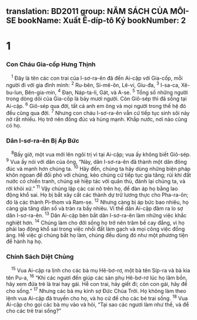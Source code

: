 translation: BD2011
group: NĂM SÁCH CỦA MÔI-SE
bookName: Xuất Ê-díp-tô Ký 
bookNumber: 2
-------

<div class="title"><h1>1</h1><h3>Con Cháu Gia-cốp Hưng Thịnh</h3></div>
<span class="verse xu_1_1"> <sup>1</sup> Ðây là tên các con trai của I-sơ-ra-ên đã đến Ai-cập với Gia-cốp, mỗi người đi với gia đình mình: </span>
<span class="verse xu_1_2"><sup>2</sup> Ru-bên, Si-mê-ôn, Lê-vi, Giu-đa, </span>
<span class="verse xu_1_3"><sup>3</sup> I-sa-ca, Xê-bu-lun, Bên-gia-min, </span>
<span class="verse xu_1_4"><sup>4</sup> Ðan, Náp-ta-li, Gát, và A-se. </span>
<span class="verse xu_1_5"><sup>5</sup> Tổng số những người trong dòng dõi của Gia-cốp là bảy mươi người. Còn Giô-sép thì đã sống tại Ai-cập. </span>
<span class="verse xu_1_6"><sup>6</sup> Giô-sép qua đời, tất cả anh em ông và mọi người trong thế hệ đó đều cũng qua đời. </span>
<span class="verse xu_1_7"><sup>7</sup> Nhưng con cháu I-sơ-ra-ên vẫn cứ tiếp tục sinh sôi nảy nở rất nhiều. Họ trở nên đông đúc và hùng mạnh. Khắp nước, nơi nào cũng có họ. <br/></span>
<div class="title"><h3>Dân I-sơ-ra-ên Bị Áp Bức </h3></div>
<span class="verse xu_1_8"> <sup>8</sup>Bấy giờ, một vua mới lên ngôi trị vì tại Ai-cập; vua ấy không biết Giô-sép. </span>
<span class="verse xu_1_9"><sup>9</sup> Vua ấy nói với dân của ông, “Này, dân I-sơ-ra-ên đã thành một dân đông đúc và mạnh hơn chúng ta. </span>
<span class="verse xu_1_10"><sup>10</sup> Hãy đến, chúng ta hãy dùng những biện pháp khôn ngoan để đối phó với chúng, kẻo chúng cứ tiếp tục gia tăng; rủi khi đất nước có chiến tranh, chúng sẽ hiệp tác với quân thù, đánh lại chúng ta, và rời khỏi xứ.” </span>
<span class="verse xu_1_11"><sup>11</sup> Vậy chúng lập các cai nô trên họ, để đàn áp họ bằng lao động khổ sai. Họ bị bắt xây cất các thành dự trữ lương thực cho Pha-ra-ôn; đó là các thành Pi-thom và Ram-se. </span>
<span class="verse xu_1_12"><sup>12</sup> Nhưng càng bị áp bức bao nhiêu, họ càng gia tăng dân số và tràn ra bấy nhiêu. Vì thế dân Ai-cập đâm ra lo sợ dân I-sơ-ra-ên. </span>
<span class="verse xu_1_13"><sup>13</sup> Dân Ai-cập bèn bắt dân I-sơ-ra-ên làm những việc khắc nghiệt hơn. </span>
<span class="verse xu_1_14"><sup>14</sup> Chúng làm cho đời sống họ trở nên trăm bề cay đắng, vì họ phải lao động khổ sai trong việc nhồi đất làm gạch và mọi công việc đồng áng. Hễ việc gì chúng bắt họ làm, chúng đều dùng đó như một phương tiện để hành hạ họ.<br/></span>
<div class="title"><h3>Chính Sách Diệt Chủng</h3></div>
<span class="verse xu_1_15"> <sup>15</sup> Vua Ai-cập ra lịnh cho các bà mụ Hê-bơ-rơ, một bà tên Síp-ra và bà kia tên Pu-a, </span>
<span class="verse xu_1_16"><sup>16</sup> “Khi các ngươi đến giúp các sản phụ Hê-bơ-rơ lúc họ lâm bồn, hãy xem đứa trẻ là trai hay gái. Hễ con trai, hãy giết đi; còn con gái, hãy để cho sống.” </span>
<span class="verse xu_1_17"><sup>17</sup> Nhưng các bà mụ kính sợ Ðức Chúa Trời. Họ không làm theo lệnh vua Ai-cập đã truyền cho họ, và họ cứ để cho các bé trai sống. </span>
<span class="verse xu_1_18"><sup>18</sup> Vua Ai-cập cho gọi các bà mụ vào và hỏi, “Tại sao các ngươi làm như thế, và để cho các trẻ trai sống?”<br/></span>
